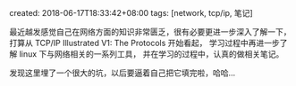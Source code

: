 created: 2018-06-17T18:33:42+08:00
tags: [network, tcp/ip, 笔记]


最近越发感觉自己在网络方面的知识非常匮乏，很有必要更进一步深入了解一下，
打算从 TCP/IP Illustrated V1: The Protocols 开始看起，
学习过程中再进一步了解 linux 下与网络相关的一系列工具，
并在学习的过程中，认真的做相关笔记。

发现这里埋了一个很大的坑，以后要逼着自己把它填完啦，哈哈...
